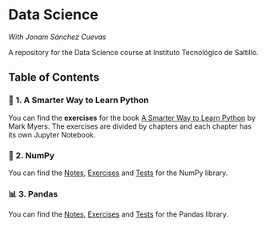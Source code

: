 # Data Science
*With Jonam Sánchez Cuevas*

A repository for the Data Science course at Instituto Tecnológico de Saltillo.

## Table of Contents

### 🐍 1. A Smarter Way to Learn Python

You can find the **exercises** for the book [A Smarter Way to Learn Python](https://www.asmarterwaytolearn.com/python/index-of-exercises.html) by Mark Myers. The exercises are divided by chapters and each chapter has its own Jupyter Notebook.

### 🧮 2. NumPy

You can find the [Notes](A_Smarter_Way_to_Learn_Python/NumPy/Notas), [Exercises](A_Smarter_Way_to_Learn_Python/NumPy/Ejercicios) and [Tests](A_Smarter_Way_to_Learn_Python/NumPy/Examenes) for the NumPy library.

### 📊 3. Pandas

You can find the [Notes](A_Smarter_Way_to_Learn_Python/Pandas/Notas), [Exercises](A_Smarter_Way_to_Learn_Python/Pandas/Ejercicios) and [Tests](A_Smarter_Way_to_Learn_Python/Pandas/Examenes) for the Pandas library.